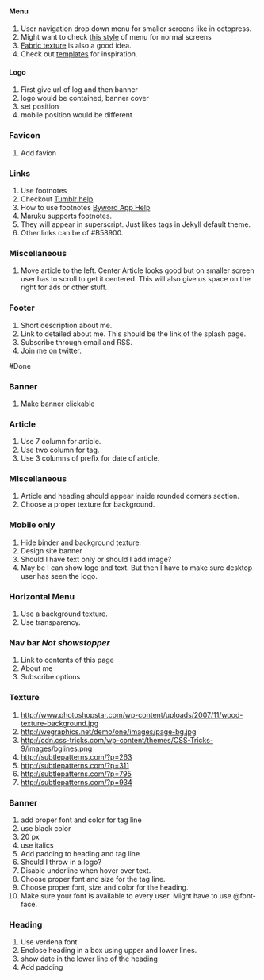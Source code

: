 #### Menu
1. User navigation drop down menu for smaller screens like in octopress.
1. Might want to check [this style](http://www.chrisbrogan.com/blogging/) of menu for normal screens  
1. [Fabric texture](http://www.4templates.com/website-templates/879223847-WT00873/demo/#green) is also a good idea.
1. Check out [templates](http://www.freewebtemplates.com/premium-templates/blog/) for inspiration.

#### Logo
1. First give url of log and then banner
2. logo would be contained, banner cover
3. set position
4. mobile position would be different
 
### Favicon
1. Add favion

### Links
1. Use footnotes
2. Checkout [Tumblr help](http://webapps.stackexchange.com/questions/17639/how-to-format-footnotes-with-markdown-on-tumblr).
3. How to use footnotes [Byword App Help](http://bywordapp.com/markdown/guide.html)
4. Maruku supports footnotes.
5. They will appear in superscript. Just likes tags in Jekyll default theme.
6. Other links can be of #B58900.


### Miscellaneous
1. Move article to the left. Center Article looks good but on smaller screen user has to scroll to get it centered. This will also give us space on the right for ads or other stuff.  

### Footer
1. Short description about me.
1. Link to detailed about me. This should be the link of the splash page.
1. Subscribe through email and RSS.
1. Join me on twitter.

#Done

### Banner
1. Make banner clickable

### Article
1. Use 7 column for article.
1. Use two column for tag.
1. Use 3 columns of prefix for date of article.

### Miscellaneous
1. Article and heading should appear inside rounded corners section.
1. Choose a proper texture for background.

### Mobile only
1. Hide binder and background texture.
1. Design site banner
1. Should I have text only or should I add image?
1. May be I can show logo and text. But then I have to make sure desktop user has seen the logo.  

### Horizontal Menu
1. Use a background texture.
2. Use transparency.

### Nav bar *Not showstopper*
1. Link to contents of this page
1. About me
1. Subscribe options

### Texture
1. http://www.photoshopstar.com/wp-content/uploads/2007/11/wood-texture-background.jpg
1. http://wegraphics.net/demo/one/images/page-bg.jpg
1. http://cdn.css-tricks.com/wp-content/themes/CSS-Tricks-9/images/bglines.png
2. http://subtlepatterns.com/?p=263
3. http://subtlepatterns.com/?p=311
4. http://subtlepatterns.com/?p=795
5. http://subtlepatterns.com/?p=934

### Banner
1. add proper font and color for tag line
2. use black color
3. 20 px
4. use italics
1. Add padding to heading and tag line
1. Should I throw in a logo?
1. Disable underline when hover over text.
1. Choose proper font and size for the tag line.
1. Choose proper font, size and color for the heading.
2. Make sure your font is available to every user. Might have to use @font-face.

### Heading
1. Use verdena font
1. Enclose heading in a box using upper and lower lines.
2. show date in the lower line of the heading
3. Add padding

